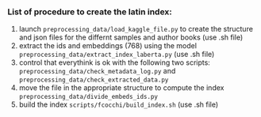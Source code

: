### List of procedure to create the latin index:
1. launch `preprocessing_data/load_kaggle_file.py` to create the structure and json files for the differnt samples and author books (use .sh file)
2. extract the ids and embeddings (768) using the model `preprocessing_data/extract_index_laberta.py` (use .sh file)
3. control that everythink is ok with the following two scripts: `preprocessing_data/check_metadata_log.py` and `preprocessing_data/check_extracted_data.py`
4. move the file in the appropriate structure to compute the index `preprocessing_data/divide_embeds_ids.py`
5. build the index `scripts/fcocchi/build_index.sh` (use .sh file)
